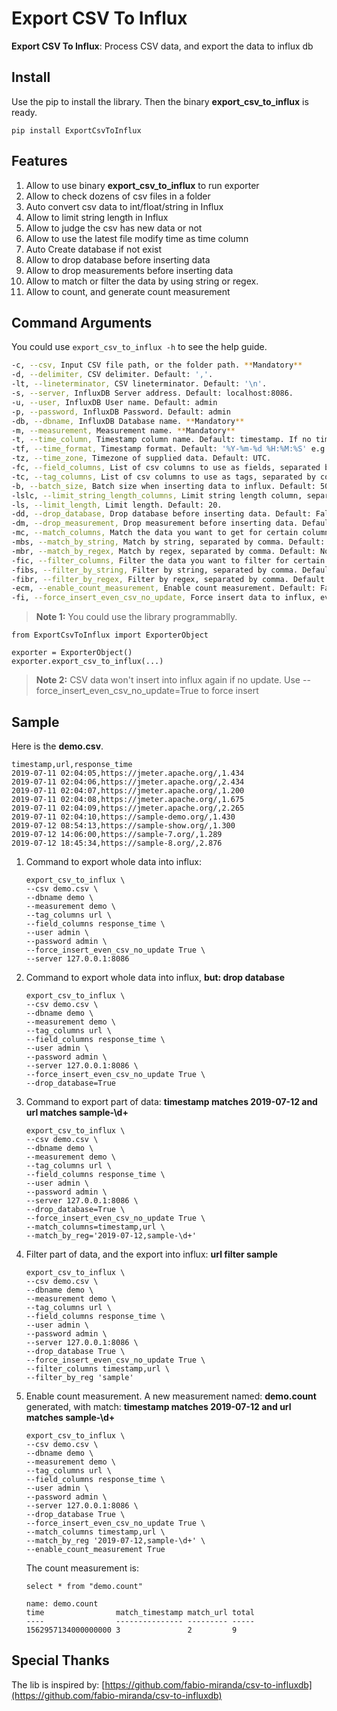 Export CSV To Influx
====================

**Export CSV To Influx**: Process CSV data, and export the data to influx db

## Install

Use the pip to install the library. Then the binary **export_csv_to_influx** is ready.

```
pip install ExportCsvToInflux
```

## Features

1. Allow to use binary **export_csv_to_influx** to run exporter
2. Allow to check dozens of csv files in a folder
3. Auto convert csv data to int/float/string in Influx
4. Allow to limit string length in Influx
5. Allow to judge the csv has new data or not
6. Allow to use the latest file modify time as time column
7. Auto Create database if not exist
8. Allow to drop database before inserting data
9. Allow to drop measurements before inserting data
10. Allow to match or filter the data by using string or regex.
11. Allow to count, and generate count measurement

## Command Arguments

You could use `export_csv_to_influx -h` to see the help guide.

```bash
-c, --csv, Input CSV file path, or the folder path. **Mandatory**
-d, --delimiter, CSV delimiter. Default: ','. 
-lt, --lineterminator, CSV lineterminator. Default: '\n'. 
-s, --server, InfluxDB Server address. Default: localhost:8086.
-u, --user, InfluxDB User name. Default: admin
-p, --password, InfluxDB Password. Default: admin
-db, --dbname, InfluxDB Database name. **Mandatory**
-m, --measurement, Measurement name. **Mandatory**
-t, --time_column, Timestamp column name. Default: timestamp. If no timestamp column, the timestamp is set to the last file modify time for whole csv rows.
-tf, --time_format, Timestamp format. Default: '%Y-%m-%d %H:%M:%S' e.g.: 1970-01-01 00:00:00.
-tz, --time_zone, Timezone of supplied data. Default: UTC.
-fc, --field_columns, List of csv columns to use as fields, separated by comma. **Mandatory**
-tc, --tag_columns, List of csv columns to use as tags, separated by comma. **Mandatory**
-b, --batch_size, Batch size when inserting data to influx. Default: 500.
-lslc, --limit_string_length_columns, Limit string length column, separated by comma. Default: None.
-ls, --limit_length, Limit length. Default: 20.
-dd, --drop_database, Drop database before inserting data. Default: False.
-dm, --drop_measurement, Drop measurement before inserting data. Default: False.
-mc, --match_columns, Match the data you want to get for certain columns, separated by comma. Match Rule: All matches, then match. Default: None.
-mbs, --match_by_string, Match by string, separated by comma. Default: None.
-mbr, --match_by_regex, Match by regex, separated by comma. Default: None.
-fic, --filter_columns, Filter the data you want to filter for certain columns, separated by comma. Filter Rule: Any one filter success, the filter. Default: None.
-fibs, --filter_by_string, Filter by string, separated by comma. Default: None.
-fibr, --filter_by_regex, Filter by regex, separated by comma. Default: None.
-ecm, --enable_count_measurement, Enable count measurement. Default: False.
-fi, --force_insert_even_csv_no_update, Force insert data to influx, even csv no update. Default: False.
```

> **Note 1:** You could use the library programmablly.

  ```
  from ExportCsvToInflux import ExporterObject
  
  exporter = ExporterObject()
  exporter.export_csv_to_influx(...)
  ```

> **Note 2:** CSV data won't insert into influx again if no update. Use --force_insert_even_csv_no_update=True to force insert

## Sample

Here is the **demo.csv**.

``` 
timestamp,url,response_time
2019-07-11 02:04:05,https://jmeter.apache.org/,1.434
2019-07-11 02:04:06,https://jmeter.apache.org/,2.434
2019-07-11 02:04:07,https://jmeter.apache.org/,1.200
2019-07-11 02:04:08,https://jmeter.apache.org/,1.675
2019-07-11 02:04:09,https://jmeter.apache.org/,2.265
2019-07-11 02:04:10,https://sample-demo.org/,1.430
2019-07-12 08:54:13,https://sample-show.org/,1.300
2019-07-12 14:06:00,https://sample-7.org/,1.289
2019-07-12 18:45:34,https://sample-8.org/,2.876
```

1. Command to export whole data into influx:

    ``` 
    export_csv_to_influx \
    --csv demo.csv \
    --dbname demo \
    --measurement demo \
    --tag_columns url \
    --field_columns response_time \
    --user admin \
    --password admin \
    --force_insert_even_csv_no_update True \
    --server 127.0.0.1:8086
    ```

2. Command to export whole data into influx, **but: drop database**

    ```
    export_csv_to_influx \
    --csv demo.csv \
    --dbname demo \
    --measurement demo \
    --tag_columns url \
    --field_columns response_time \
    --user admin \
    --password admin \
    --server 127.0.0.1:8086 \
    --force_insert_even_csv_no_update True \
    --drop_database=True
    ```

3. Command to export part of data: **timestamp matches 2019-07-12 and url matches sample-\d+**

    ``` 
    export_csv_to_influx \
    --csv demo.csv \
    --dbname demo \
    --measurement demo \
    --tag_columns url \
    --field_columns response_time \
    --user admin \
    --password admin \
    --server 127.0.0.1:8086 \
    --drop_database=True \
    --force_insert_even_csv_no_update True \
    --match_columns=timestamp,url \
    --match_by_reg='2019-07-12,sample-\d+'
    ```
    
4. Filter part of data, and the export into influx: **url filter sample**

    ``` 
    export_csv_to_influx \
    --csv demo.csv \
    --dbname demo \
    --measurement demo \
    --tag_columns url \
    --field_columns response_time \
    --user admin \
    --password admin \
    --server 127.0.0.1:8086 \
    --drop_database True \
    --force_insert_even_csv_no_update True \
    --filter_columns timestamp,url \
    --filter_by_reg 'sample'
    ```

5. Enable count measurement. A new measurement named: **demo.count** generated, with match: **timestamp matches 2019-07-12 and url matches sample-\d+**

    ```
    export_csv_to_influx \
    --csv demo.csv \
    --dbname demo \
    --measurement demo \
    --tag_columns url \
    --field_columns response_time \
    --user admin \
    --password admin \
    --server 127.0.0.1:8086 \
    --drop_database True \
    --force_insert_even_csv_no_update True \
    --match_columns timestamp,url \
    --match_by_reg '2019-07-12,sample-\d+' \
    --enable_count_measurement True 
    ```
    
    The count measurement is:
    
    ```text
    select * from "demo.count"
 
    name: demo.count
    time                match_timestamp match_url total
    ----                --------------- --------- -----
    1562957134000000000 3               2         9
    ```

## Special Thanks

The lib is inspired by: [https://github.com/fabio-miranda/csv-to-influxdb](https://github.com/fabio-miranda/csv-to-influxdb)
